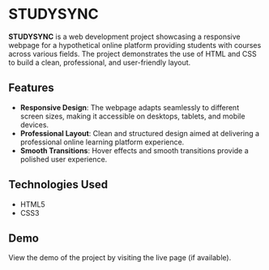 # STUDYSYNC

**STUDYSYNC** is a web development project showcasing a responsive webpage for a hypothetical online platform providing students with courses across various fields. The project demonstrates the use of HTML and CSS to build a clean, professional, and user-friendly layout.

## Features

- **Responsive Design**: The webpage adapts seamlessly to different screen sizes, making it accessible on desktops, tablets, and mobile devices.
- **Professional Layout**: Clean and structured design aimed at delivering a professional online learning platform experience.
- **Smooth Transitions**: Hover effects and smooth transitions provide a polished user experience.

## Technologies Used

- HTML5
- CSS3

## Demo

View the demo of the project by visiting the live page (if available).
